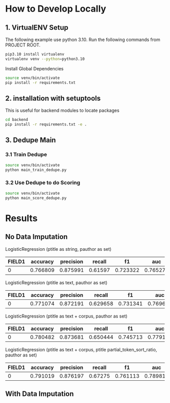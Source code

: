 # How to Develop Locally

## 1. VirtualENV Setup

The following example use python 3.10. Run the following commands from PROJECT ROOT.

```bash
pip3.10 install virtualenv
virtualenv venv --python=python3.10
```

Install Global Dependencies

```bash
source venv/bin/activate
pip install -r requirements.txt
```

## 2. installation with setuptools

This is useful for backend modules to locate packages

```bash
cd backend
pip install -r requirements.txt -e .
```

## 3. Dedupe Main

### 3.1 Train Dedupe

```bash
source venv/bin/activate
python main_train_dedupe.py
```

### 3.2 Use Dedupe to do Scoring

```bash
source venv/bin/activate
python main_score_dedupe.py
```

# Results

## No Data Imputation

LogisticRegression (ptitle as string, pauthor as set)

|FIELD1|accuracy|precision|recall  |f1      |auc     |false_neg|false_pos|
|------|--------|---------|--------|--------|--------|---------|---------|
|0     |0.766809|0.875991 |0.61597 |0.723322|0.765273|1515     |344      |

LogisticRegression (ptitle as text, pauthor as set)

|FIELD1|accuracy|precision|recall  |f1      |auc     |false_neg|false_pos|
|------|--------|---------|--------|--------|--------|---------|---------|
|0     |0.771074|0.872191 |0.629658|0.731341|0.769634|1461     |364      |


LogisticRegression (ptitle as text + corpus, pauthor as set)

|FIELD1|accuracy|precision|recall  |f1      |auc     |false_neg|false_pos|
|------|--------|---------|--------|--------|--------|---------|---------|
|0     |0.780482|0.873681 |0.650444|0.745713|0.779158|1379     |371      |


LogisticRegression (ptitle as text + corpus, ptitle partial_token_sort_ratio, pauthor as set)

|FIELD1|accuracy|precision|recall |f1      |auc     |false_neg|false_pos|
|------|--------|---------|-------|--------|--------|---------|---------|
|0     |0.791019|0.876197 |0.67275|0.761113|0.789814|1291     |375      |

## With Data Imputation